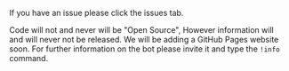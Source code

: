 If you have an issue please click the issues tab.

Code will not and never will be "Open Source", However information will and will never not be released.
We will be adding a GitHub Pages website soon.
For further information on the bot please invite it and type the `!info` command.
